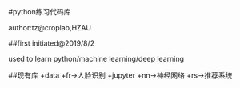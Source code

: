 #python练习代码库

author:tz@croplab,HZAU

##first initiated@2019/8/2

used to learn python/machine learning/deep learning

##现有库
+data
+fr->人脸识别
+jupyter
+nn->神经网络
+rs->推荐系统
